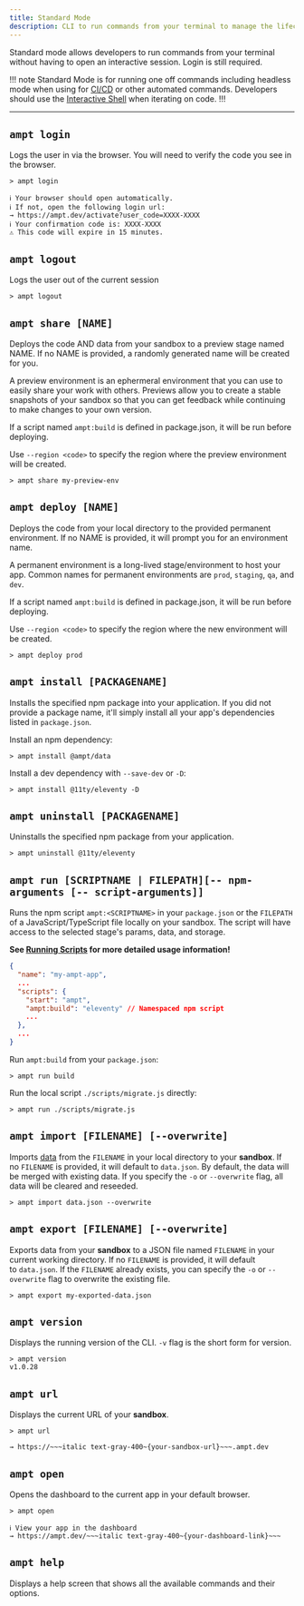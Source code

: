 ```yaml
---
title: Standard Mode
description: CLI to run commands from your terminal to manage the lifecycle of your Ampt application.
---
```


Standard mode allows developers to run commands from your terminal without having to open an interactive session. Login is still required.

!!! note
Standard Mode is for running one off commands including headless mode when using for [CI/CD](/docs/cicd/) or other automated commands. Developers should use the [Interactive Shell](/docs/cli-interactive-shell/) when iterating on code.
!!!

---

## `ampt login`

Logs the user in via the browser. You will need to verify the code you see in the browser.

```terminal title=Terminal, copy=false
> ampt login

ℹ︎ Your browser should open automatically.
ℹ︎ If not, open the following login url:
→︎ https://ampt.dev/activate?user_code=XXXX-XXXX
ℹ︎ Your confirmation code is: XXXX-XXXX
⚠︎ This code will expire in 15 minutes.
```

## `ampt logout`

Logs the user out of the current session

```terminal title=Terminal, copy=false
> ampt logout
```

## `ampt share [NAME]`

Deploys the code AND data from your sandbox to a preview stage named NAME. If no NAME is provided, a randomly generated name will be created for you.

A preview environment is an ephermeral environment that you can use to easily share your work with others. Previews allow you to create a stable snapshots of your sandbox so that you can get feedback while continuing to make changes to your own version.

If a script named `ampt:build` is defined in package.json, it will be run before deploying.

Use `--region <code>` to specify the region where the preview environment will be created.

```terminal title=Terminal, copy=false
> ampt share my-preview-env
```

## `ampt deploy [NAME]`

Deploys the code from your local directory to the provided permanent environment. If no NAME is provided, it will prompt you for an environment name.

A permanent environment is a long-lived stage/environment to host your app. Common names for permanent environments are `prod`, `staging`, `qa`, and `dev`.

If a script named `ampt:build` is defined in package.json, it will be run before deploying.

Use `--region <code>` to specify the region where the new environment will be created.

```terminal title=Terminal, copy=false
> ampt deploy prod
```

## `ampt install [PACKAGENAME]`

Installs the specified npm package into your application. If you did not provide a package name, it'll simply install all your app's dependencies listed in `package.json`.

Install an npm dependency:

```terminal title=Terminal, copy=false
> ampt install @ampt/data
```

Install a dev dependency with `--save-dev` or `-D`:

```terminal title=Terminal, copy=false
> ampt install @11ty/eleventy -D
```

## `ampt uninstall [PACKAGENAME]`

Uninstalls the specified npm package from your application.

```terminal title=Terminal, copy=false
> ampt uninstall @11ty/eleventy
```

## `ampt run [SCRIPTNAME | FILEPATH][-- npm-arguments [-- script-arguments]]`

Runs the npm script `ampt:<SCRIPTNAME>` in your `package.json` or the `FILEPATH` of a JavaScript/TypeScript file locally on your sandbox. The script will have access to the selected stage's params, data, and storage.

**See [Running Scripts](/docs/scripts/) for more detailed usage information!**

```json title=package.json, copy=false
{
  "name": "my-ampt-app",
  ...
  "scripts": {
    "start": "ampt",
    "ampt:build": "eleventy" // Namespaced npm script
    ...
  },
  ...
}
```

Run `ampt:build` from your `package.json`:

```terminal title=Terminal, copy=false
> ampt run build
```

Run the local script `./scripts/migrate.js` directly:

```terminal title=Terminal, copy=false
> ampt run ./scripts/migrate.js
```

## `ampt import [FILENAME] [--overwrite]`

Imports [data](/docs/data) from the `FILENAME` in your local directory to your **sandbox**. If no `FILENAME` is provided, it will default to `data.json`. By default, the data will be merged with existing data. If you specify the `-o` or `--overwrite` flag, all data will be cleared and reseeded.

```terminal title=Terminal, copy=false
> ampt import data.json --overwrite
```

## `ampt export [FILENAME] [--overwrite]`

Exports data from your **sandbox** to a JSON file named `FILENAME` in your current working directory. If no `FILENAME` is provided, it will default to `data.json`. If the `FILENAME` already exists, you can specify the `-o` or `--overwrite` flag to overwrite the existing file.

```terminal title=Terminal, copy=false
> ampt export my-exported-data.json
```

## `ampt version`

Displays the running version of the CLI. `-v` flag is the short form for version.

```terminal title=Terminal, copy=false
> ampt version
v1.0.28
```

## `ampt url`

Displays the current URL of your **sandbox**.

```terminal title=Terminal, copy=false
> ampt url

→ https://~~~italic text-gray-400~{your-sandbox-url}~~~.ampt.dev
```

## `ampt open`

Opens the dashboard to the current app in your default browser.

```terminal title=Terminal, copy=false
> ampt open

ℹ View your app in the dashboard
→ https://ampt.dev/~~~italic text-gray-400~{your-dashboard-link}~~~
```

## `ampt help`

Displays a help screen that shows all the available commands and their options.
